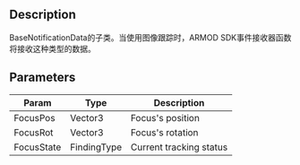 ## Description

BaseNotificationData的子类。当使用图像跟踪时，ARMOD SDK事件接收器函数将接收这种类型的数据。


## Parameters

| Param      | Type        | Description             |
| ---------- | ----------- | ----------------------- |
| FocusPos   | Vector3     | Focus's position        |
| FocusRot   | Vector3     | Focus's rotation        |
| FocusState | FindingType | Current tracking status |
